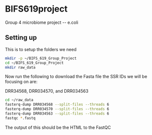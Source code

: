 # BIFS619project

Group 4 microbiome project -- e.coli


## Setting up

This is to setup the folders we need

```bash
mkdir -p ~/BIFS_619_Group_Project
cd ~/BIFS_619_Group_Project
mkdir raw_data
```

Now run the following to download the Fasta file
the SSR IDs we will be focusing on are:

DRR34568, DRR034570, and DRR034563

```bash
cd ~/raw_data
fasterq-dump DRR034568 --split-files --threads 6
fasterq-dump DRR034570 --split-files --threads 6
fasterq-dump DRR034563 --split-files --threads 6
fastqc *.fastq
```

The output of this should be the HTML to the FastQC 



